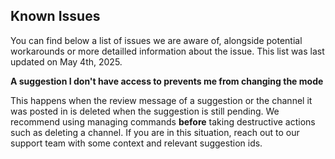 

## <i class="fa-solid fa-circle-exclamation" style="color:rgb(236, 28, 24)"></i>Known Issues

You can find below a list of issues we are aware of, alongside potential workarounds or more detailled information about the issue. This list was last updated on May 4th, 2025.


 **A suggestion I don't have access to prevents me from changing the mode**

This happens when the review message of a suggestion or the channel it was posted in is deleted when the suggestion is still pending. We recommend using managing commands **before** taking destructive actions such as deleting a channel. If you are in this situation, reach out to our support team with some context and relevant suggestion ids.
